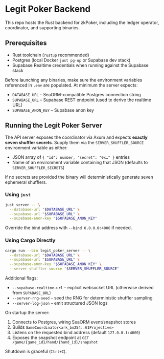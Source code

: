 # Legit Poker Backend

This repo hosts the Rust backend for zkPoker, including the ledger operator, coordinator, and supporting binaries.

## Prerequisites

- Rust toolchain (`rustup` recommended)
- Postgres (local Docker `just pg-up` or Supabase dev stack)
- Supabase Realtime credentials when running against the Supabase stack

Before launching any binaries, make sure the environment variables referenced in `.env` are populated. At minimum the server expects:

- `DATABASE_URL` – SeaORM-compatible Postgres connection string
- `SUPABASE_URL` – Supabase REST endpoint (used to derive the realtime URL)
- `SUPABASE_ANON_KEY` – Supabase anon key

## Running the Legit Poker Server

The API server exposes the coordinator via Axum and expects **exactly seven shuffler secrets**. Supply them via the `SERVER_SHUFFLER_SOURCE` environment variable as either:

- JSON array of `{ "id": number, "secret": "0x…" }` entries
- Name of an environment variable containing that JSON (defaults to `SERVER_SHUFFLER_SECRETS`)

If no secrets are provided the binary will deterministically generate seven ephemeral shufflers.

### Using `just`

```bash
just server -- \
  --database-url "$DATABASE_URL" \
  --supabase-url "$SUPABASE_URL" \
  --supabase-anon-key "$SUPABASE_ANON_KEY"
```

Override the bind address with `--bind 0.0.0.0:4000` if needed.

### Using Cargo Directly

```bash
cargo run --bin legit_poker_server -- \
  --database-url "$DATABASE_URL" \
  --supabase-url "$SUPABASE_URL" \
  --supabase-anon-key "$SUPABASE_ANON_KEY" \
  --server-shuffler-source "$SERVER_SHUFFLER_SOURCE"
```

Additional flags:

- `--supabase-realtime-url` – explicit websocket URL (otherwise derived from `SUPABASE_URL`)
- `--server-rng-seed` – seed the RNG for deterministic shuffler sampling
- `--server-log-json` – emit structured JSON logs

On startup the server:

1. Connects to Postgres, wiring SeaORM event/snapshot stores
2. Builds `GameCoordinator<ark_bn254::G1Projective>`
3. Listens on the requested bind address (default `127.0.0.1:4000`)
4. Exposes the snapshot endpoint at `GET /game/{game_id}/hand/{hand_id}/snapshot`

Shutdown is graceful (`Ctrl+C`).
